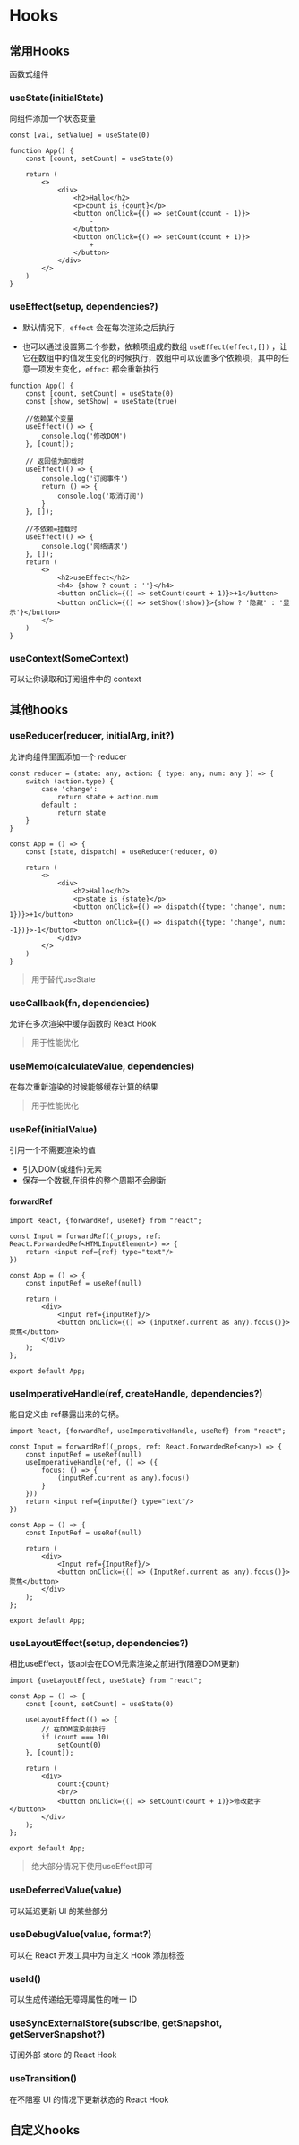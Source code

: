# Hooks

## 常用Hooks

函数式组件

### useState(initialState)

向组件添加一个状态变量

`const [val, setValue] = useState(0)`

```react
function App() {
    const [count, setCount] = useState(0)
    
    return (
        <>
            <div>
                <h2>Hallo</h2>
                <p>count is {count}</p>
                <button onClick={() => setCount(count - 1)}>
                    -
                </button>
                <button onClick={() => setCount(count + 1)}>
                    +
                </button>
            </div>
        </>
    )
}
```

### useEffect(setup, dependencies?)

- 默认情况下，`effect` 会在每次渲染之后执行

- 也可以通过设置第二个参数，依赖项组成的数组 `useEffect(effect,[])`
  ，让它在数组中的值发生变化的时候执行，数组中可以设置多个依赖项，其中的任意一项发生变化，`effect` 都会重新执行

```react
function App() {
    const [count, setCount] = useState(0)
    const [show, setShow] = useState(true)

    //依赖某个变量
    useEffect(() => {
        console.log('修改DOM')
    }, [count]);

    // 返回值为卸载时
    useEffect(() => {
        console.log('订阅事件')
        return () => {
            console.log('取消订阅')
        }
    }, []);

    //不依赖=挂载时
    useEffect(() => {
        console.log('网络请求')
    }, []);
    return (
        <>
            <h2>useEffect</h2>
            <h4> {show ? count : ''}</h4>
            <button onClick={() => setCount(count + 1)}>+1</button>
            <button onClick={() => setShow(!show)}>{show ? '隐藏' : '显示'}</button>
        </>
    )
}
```

### useContext(SomeContext)

可以让你读取和订阅组件中的 context

## 其他hooks

### useReducer(reducer, initialArg, init?)

允许向组件里面添加一个 reducer

```react
const reducer = (state: any, action: { type: any; num: any }) => {
    switch (action.type) {
        case 'change':
            return state + action.num
        default :
            return state
    }
}

const App = () => {
    const [state, dispatch] = useReducer(reducer, 0)

    return (
        <>
            <div>
                <h2>Hallo</h2>
                <p>state is {state}</p>
                <button onClick={() => dispatch({type: 'change', num: 1})}>+1</button>
                <button onClick={() => dispatch({type: 'change', num: -1})}>-1</button>
            </div>
        </>
    )
}
```

> 用于替代useState

### useCallback(fn, dependencies)

允许在多次渲染中缓存函数的 React Hook

> 用于性能优化

### useMemo(calculateValue, dependencies)

在每次重新渲染的时候能够缓存计算的结果

> 用于性能优化

### useRef(initialValue)

引用一个不需要渲染的值

- 引入DOM(或组件)元素
- 保存一个数据,在组件的整个周期不会刷新

#### forwardRef

```tsx
import React, {forwardRef, useRef} from "react";

const Input = forwardRef((_props, ref: React.ForwardedRef<HTMLInputElement>) => {
    return <input ref={ref} type="text"/>
})

const App = () => {
    const inputRef = useRef(null)

    return (
        <div>
            <Input ref={inputRef}/>
            <button onClick={() => (inputRef.current as any).focus()}>聚焦</button>
        </div>
    );
};

export default App;
```

### useImperativeHandle(ref, createHandle, dependencies?)

能自定义由 ref暴露出来的句柄。

```tsx
import React, {forwardRef, useImperativeHandle, useRef} from "react";

const Input = forwardRef((_props, ref: React.ForwardedRef<any>) => {
    const inputRef = useRef(null)
    useImperativeHandle(ref, () => ({
        focus: () => {
            (inputRef.current as any).focus()
        }
    }))
    return <input ref={inputRef} type="text"/>
})

const App = () => {
    const InputRef = useRef(null)

    return (
        <div>
            <Input ref={InputRef}/>
            <button onClick={() => (InputRef.current as any).focus()}>聚焦</button>
        </div>
    );
};

export default App;
```

### useLayoutEffect(setup, dependencies?)

相比useEffect，该api会在DOM元素渲染之前进行(阻塞DOM更新)

```tsx
import {useLayoutEffect, useState} from "react";

const App = () => {
    const [count, setCount] = useState(0)

    useLayoutEffect(() => {
        // 在DOM渲染前执行
        if (count === 10)
            setCount(0)
    }, [count]);

    return (
        <div>
            count:{count}
            <br/>
            <button onClick={() => setCount(count + 1)}>修改数字</button>
        </div>
    );
};

export default App;
```

> 绝大部分情况下使用useEffect即可

### useDeferredValue(value)

可以延迟更新 UI 的某些部分

### useDebugValue(value, format?)

可以在 React 开发工具中为自定义 Hook 添加标签

### useId()

可以生成传递给无障碍属性的唯一 ID

### useSyncExternalStore(subscribe, getSnapshot, getServerSnapshot?)

订阅外部 store 的 React Hook

### useTransition()

在不阻塞 UI 的情况下更新状态的 React Hook

## 自定义hooks
